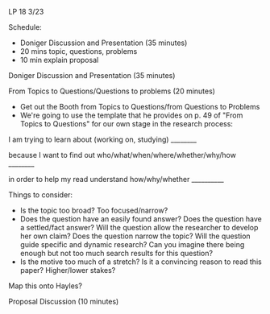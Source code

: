 LP 18
3/23

Schedule:
- Doniger Discussion and Presentation (35 minutes)
- 20 mins topic, questions, problems
- 10 min explain proposal

Doniger Discussion and Presentation (35 minutes)

From Topics to Questions/Questions to problems (20 minutes)  

- Get out the Booth from Topics to Questions/from Questions to Problems
- We're going to use the template that he provides on p. 49 of "From Topics to Questions" for our own stage in the research process:

I am trying to learn about (working on, studying) ________

because I want to find out who/what/when/where/whether/why/how ________

in order to help my read understand how/why/whether __________

Things to consider:
  - Is the topic too broad? Too focused/narrow?
  - Does the question have an easily found answer? Does the question have a settled/fact answer? Will the question allow the researcher to develop her own claim? Does the question narrow the topic? Will the question guide specific and dynamic research? Can you imagine there being enough but not too much search results for this question?
  - Is the motive too much of a stretch? Is it a convincing reason to read this paper? Higher/lower stakes?

Map this onto Hayles?

Proposal Discussion (10 minutes)
